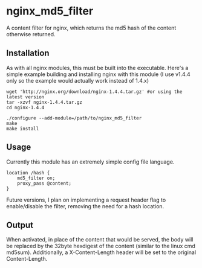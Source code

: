 nginx_md5_filter
================

A content filter for nginx, which returns the md5 hash of the content otherwise returned.

Installation
------------
As with all nginx modules, this must be built into the executable.
Here's a simple example building and installing nginx with this module (I use v1.4.4 only so the example would actually work instead of 1.4.x)
```
wget 'http://nginx.org/download/nginx-1.4.4.tar.gz' #or using the latest version
tar -xzvf nginx-1.4.4.tar.gz
cd nginx-1.4.4

./configure --add-module=/path/to/nginx_md5_filter
make
make install
```

Usage
-----

Currently this module has an extremely simple config file language.
```
location /hash {
    md5_filter on;
    proxy_pass @content;
}
```

Future versions, I plan on implementing a request header flag to enable/disable the filter, removing the need for a hash location.

Output
------
When activated, in place of the content that would be served, the body will be replaced by the 32byte hexdigest of the content (similar to the linux cmd md5sum).
Additionally, a X-Content-Length header will be set to the original Content-Length.

